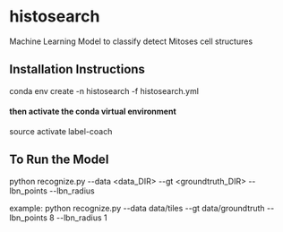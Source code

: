 # histosearch
Machine Learning Model to classify detect Mitoses cell structures

## Installation Instructions
conda env create -n histosearch -f histosearch.yml

#### then activate the conda virtual environment
source activate label-coach


## To Run the Model
python recognize.py --data <data_DIR> --gt <groundtruth_DIR> --lbn_points <Local Binary Pattern Points Param> --lbn_radius <Local Binary Pattern Radius Param>

example:
python recognize.py --data data/tiles --gt data/groundtruth --lbn_points 8 --lbn_radius 1
